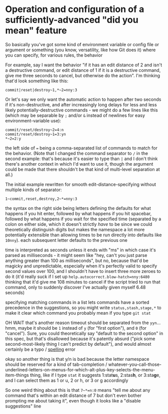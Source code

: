 # Operation and configuration of a sufficiently-advanced "did you mean" feature

So basically you've got some kind of environment variable or config file or argument or something (you know, versatility, like how Git does it) where you can specify, for various rules, the behavior

For example, say I want the behavior "if it has an edit distance of 2 and isn't a destructive command, or edit distance of 1 if it is a destructive command, give me three seconds to cancel, but otherwise do the action". I'm thinking that'd look something like this:

```
commit|reset|destroy~1,*~2=nny:3
```

Or let's say we only want the automatic action to happen after two seconds if it's non-destructive, and after increasingly long delays for less and less likely potentially-destructive commands - we might do a few lines like this (which may be separable by `;` and/or `&` instead of newlines for easy environment-variable use):

```
commit/reset/destroy~2=4:n
commit/reset/destroy~1=3:yn
*~2=2:y
```

the left side of `=` being a comma-separated list of commands to match for the behavior. (Note that I changed the command separator to `/` in the second example: that's because it's easier to type than `|` and I don't think there's another context in which I'd want to use it, though the argument could be made that there shouldn't be that kind of multi-level separation at all.)

The initial example rewritten for smooth edit-distance-specifying without multiple kinds of separator:

```
1~commit,reset,destroy,2~*=nny:3
```

the syntax on the right side being letters defining the defaults for what happens if you hit enter, followed by what happens if you hit spacebar, followed by what happens if you wait for the specified time (separated by a colon on either side, which it doesn't strictly *have* to be since we could theoretically distinguish digits but makes the namespace a lot more potentially extensible than allowing times to be run directly into defaults like `10nny`). each subsequent letter defaults to the previous one

time is interpreted as seconds unless it ends with "ms" in which case it's parsed as milliseconds - it might seem like "hey, can't you just parse anything greater than 100 as milliseconds", but no, because that'd be magicky and unpredictable, especially when it's perfectly valid to specify second values over 100, and I shouldn't have to insert three more zeroes to do it (it'd really suck if I set up `help.autocorrect.blow-hatch=nny:6480` thinking that it'd give me 108 minutes to cancel if the script tried to run that command, only to suddenly discover I've actually given myself 6.48 seconds)

specifying matching commands in a list lets commands have a sorted precedence in the suggestions, so you might write `status,stash,stage,*` to make it clear which command you probably mean if you type `git stat`

OH WAIT that's another reason timeout should be separated from the `yyn`... hmm, maybe it should be `1` instead of `y` (for "first option"), and `0` (for "cancel"). Sure, you could theoretically say "default to the second option" in this spec, but that's disallowed because it's patently absurd ("pick some second-most-likely thing I can't predict by default"), and would almost certainly be a typo / [spelling][] error

okay so another thing is that y/n is bad because the letter namespace should be reserved for a kind of tab-completion / whatever-you-call-those-underlined-letters-on-menus-for-which-alt-plus-key-selects-the-menu-item-things thing, like if I type `stat` it suggests 1:stat**u**s, 2:stas**h**, or 3:sta**g**e, and I can select them as 1 or u, 2 or h, or 3 or g accordingly

So one weird thing about this is that `7~*=n:0` means "tell me about any command that's within an edit distance of 7 but don't even bother prompting me about taking it", even though it looks like a "disable suggestions" line

[Spelling]: jy7zh-8sr2j-05920-dv135-7p8xe
